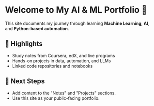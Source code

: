 # Welcome to My AI & ML Portfolio 👋

This site documents my journey through learning **Machine Learning**, **AI**, and **Python-based automation**.

## 🧭 Highlights
- Study notes from Coursera, edX, and live programs  
- Hands-on projects in data, automation, and LLMs  
- Linked code repositories and notebooks  

## 🌱 Next Steps
- Add content to the "Notes" and "Projects" sections.
- Use this site as your public-facing portfolio.
